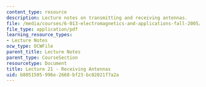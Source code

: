 ```yaml
---
content_type: resource
description: Lecture notes on transmitting and receiving antennas.
file: /media/courses/6-013-electromagnetics-and-applications-fall-2005/b8051505996e2668bf23bc02021f7a2a_lec21.pdf
file_type: application/pdf
learning_resource_types:
- Lecture Notes
ocw_type: OCWFile
parent_title: Lecture Notes
parent_type: CourseSection
resourcetype: Document
title: Lecture 21 - Receiving Antennas
uid: b8051505-996e-2668-bf23-bc02021f7a2a
---
```

